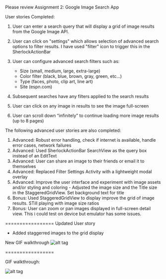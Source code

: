 Please review Assignment 2: Google Image Search App



User stories Completed:


1. User can enter a search query that will display a grid of image results from the Google Image API.

2. User can click on "settings" which allows selection of advanced search options to filter results. I have used "filter" icon to trigger this in the SherlockActionBar

3. User can configure advanced search filters such as:
   - Size (small, medium, large, extra-large)
   - Color filter (black, blue, brown, gray, green, etc...)
   - Type (faces, photo, clip art, line art)
   - Site (espn.com)
   
4. Subsequent searches have any filters applied to the search results

5. User can click on any image in results to see the image full-screen

6. User can scroll down “infinitely” to continue loading more image results (up to 8 pages)

The following advanced user stories are also completed:

1. Advanced: Robust error handling, check if internet is available, handle error cases, network failures
2. Advanced: Used SherlockActionBar SearchView as the query box instead of an EditText
3. Advanced: User can share an image to their friends or email it to themselves
4. Advanced: Replaced Filter Settings Activity with a lightweight modal overlay
5. Advanced: Improve the user interface and experiment with image assets and/or styling and coloring - Adjusted the image size and the Title size in the StaggeredGridView. Set background text for title
6. Bonus: Used StaggeredGridView to display improve the grid of image results. STill playing with image size ratios
7. Bonus: User can zoom or pan images displayed in full-screen detail view. This i could test on device but emulator has some issues.


=================
Updated User story
 - Added staggerred images to the grid display
 
New GIF walkthrough
![alt tag](https://github.com/vvalluri/googleimagesearch/blob/master/codepath-googleimagesearch-3.gif)

=================


GIF walkthrough:

![alt tag](https://github.com/vvalluri/googleimagesearch/blob/master/codepath-googleimagesearch-1.gif)
